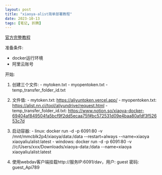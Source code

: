 ```yaml
---
layout: post
title: "xiaoya-alist简单部署教程"
date: 2023-10-13
tags: [笔记, 折腾]
---
```


[官方完整教程](https://www.notion.so/xiaoya-docker-69404af849504fa5bcf9f2dd5ecaa75f)

准备条件:
  - docker运行环境
  - 阿里云账号

开始:
  1. 创建三个文件:
    - mytoken.txt
    - myopentoken.txt
    - temp_transfer_folder_id.txt

  2. 文件值:
    - mytoken.txt: https://aliyuntoken.vercel.app/
    - myopentoken.txt: https://alist.nn.ci/tool/aliyundrive/request.html
    - temp_transfer_folder_id.txt: https://www.notion.so/xiaoya-docker-69404af849504fa5bcf9f2dd5ecaa75f#bc572531d09e4baa80afdf3f52653c7d

  3. 启动容器:
    - linux: docker run -d -p 6091:80 -v /mnt/mmcblk2p4/xiaoya/data:/data --restart=always --name=xiaoya xiaoyaliu/alist:latest
    - windows: docker run -d -p 6091:80 -v //c/Users/xxx/Downloads/xiaoya-data:/data --name=xiaoya xiaoyaliu/alist:latest

  4. 使用webdav客户端挂载http://服务IP:6091/dav，用户: guest 密码: guest_Api789